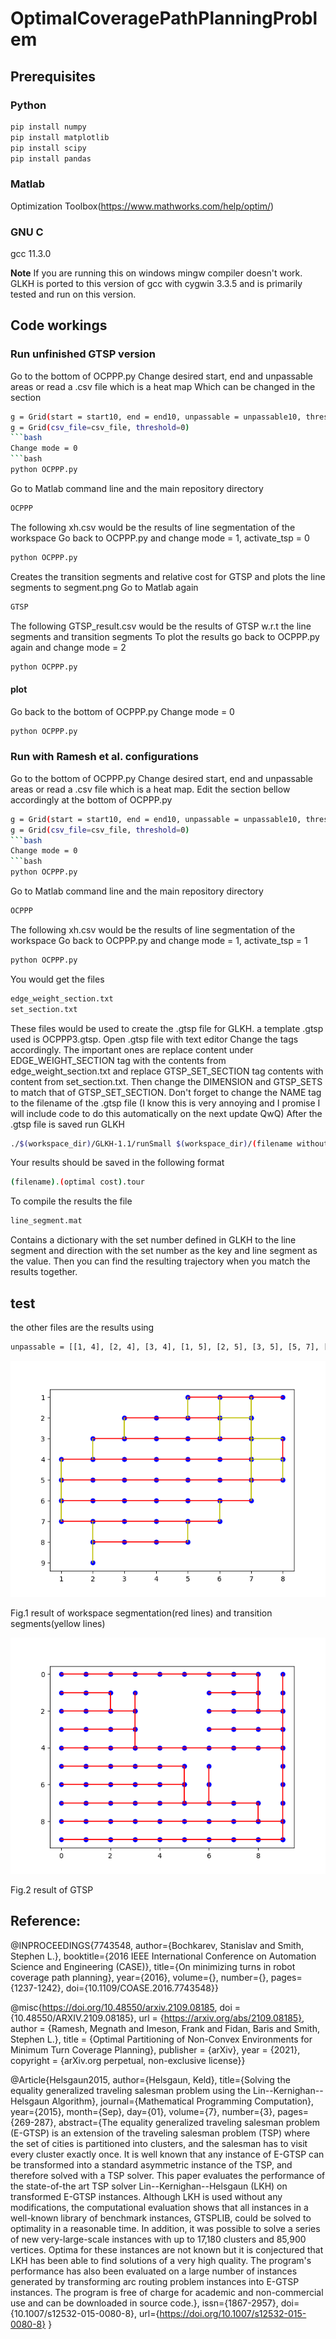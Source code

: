 # OptimalCoveragePathPlanningProblem

## Prerequisites

### Python

```bash
pip install numpy
pip install matplotlib
pip install scipy
pip install pandas
```

### Matlab

Optimization Toolbox(https://www.mathworks.com/help/optim/)

### GNU C

gcc 11.3.0

**Note**
If you are running this on windows mingw compiler doesn't work. GLKH is ported to this version of gcc with cygwin 3.3.5 and is primarily tested and run on this version.

## Code workings

### Run unfinished GTSP version

Go to the bottom of OCPPP.py
Change desired start, end and unpassable areas or read a .csv file which is a heat map
Which can be changed in the section
```bash
g = Grid(start = start10, end = end10, unpassable = unpassable10, threshold = 0)
g = Grid(csv_file=csv_file, threshold=0)
```bash
Change mode = 0
```bash
python OCPPP.py
```
Go to Matlab command line and the main repository directory
```bash
OCPPP
```
The following xh.csv would be the results of line segmentation of the workspace
Go back to OCPPP.py and change mode = 1, activate_tsp = 0
```bash
python OCPPP.py
```
Creates the transition segments and relative cost for GTSP and plots the line segments to segment.png
Go to Matlab again
```bash
GTSP
```
The following GTSP_result.csv would be the results of GTSP w.r.t the line segments and transition segments
To plot the results go back to OCPPP.py again and change mode = 2
```bash
python OCPPP.py
``` 
#### plot
Go back to the bottom of OCPPP.py
Change mode = 0
```bash
python OCPPP.py
```

### Run with Ramesh et al. configurations

Go to the bottom of OCPPP.py
Change desired start, end and unpassable areas or read a .csv file which is a heat map.
Edit the section bellow accordingly at the bottom of OCPPP.py
```bash
g = Grid(start = start10, end = end10, unpassable = unpassable10, threshold = 0)
g = Grid(csv_file=csv_file, threshold=0)
```bash
Change mode = 0
```bash
python OCPPP.py
```
Go to Matlab command line and the main repository directory
```bash
OCPPP
```
The following xh.csv would be the results of line segmentation of the workspace
Go back to OCPPP.py and change mode = 1, activate_tsp = 1
```bash
python OCPPP.py
```
You would get the files
```bash
edge_weight_section.txt
set_section.txt
```
These files would be used to create the .gtsp file for GLKH. a template .gtsp used is OCPPP3.gtsp.
Open .gtsp file with text editor
Change the tags accordingly. The important ones are replace content under EDGE_WEIGHT_SECTION tag with the contents from edge_weight_section.txt and replace GTSP_SET_SECTION tag contents with content from set_section.txt.
Then change the DIMENSION and GTSP_SETS to match that of GTSP_SET_SECTION.
Don't forget to change the NAME tag to the filename of the .gtsp file
(I know this is very annoying and I promise I will include code to do this automatically on the next update QwQ)
After the .gtsp file is saved run GLKH
```bash
./$(workspace_dir)/GLKH-1.1/runSmall $(workspace_dir)/(filename without .gtsp at the end)
```
Your results should be saved in the following format
```bash
(filename).(optimal cost).tour
```
To compile the results the file
```bash
line_segment.mat
```
Contains a dictionary with the set number defined in GLKH to the line segment and direction with the set number as the key and line segment as the value.
Then you can find the resulting trajectory when you match the results together.

## test
the other files are the results using
```bash
unpassable = [[1, 4], [2, 4], [3, 4], [1, 5], [2, 5], [3, 5], [5, 7], [5, 8], [6, 7], [6, 8]]
```
![](segment.png)

Fig.1 result of workspace segmentation(red lines) and transition segments(yellow lines)

![](GTSP.png)

Fig.2 result of GTSP

## Reference:

@INPROCEEDINGS{7743548,
  author={Bochkarev, Stanislav and Smith, Stephen L.},
  booktitle={2016 IEEE International Conference on Automation Science and Engineering (CASE)},
  title={On minimizing turns in robot coverage path planning},
  year={2016},
  volume={},
  number={},
  pages={1237-1242},
  doi={10.1109/COASE.2016.7743548}}
  
@misc{https://doi.org/10.48550/arxiv.2109.08185,
  doi = {10.48550/ARXIV.2109.08185},
  url = {https://arxiv.org/abs/2109.08185},
  author = {Ramesh, Megnath and Imeson, Frank and Fidan, Baris and Smith, Stephen L.},
  title = {Optimal Partitioning of Non-Convex Environments for Minimum Turn Coverage Planning},
  publisher = {arXiv},
  year = {2021},
  copyright = {arXiv.org perpetual, non-exclusive license}}

@Article{Helsgaun2015,
author={Helsgaun, Keld},
title={Solving the equality generalized traveling salesman problem using the Lin--Kernighan--Helsgaun Algorithm},
journal={Mathematical Programming Computation},
year={2015},
month={Sep},
day={01},
volume={7},
number={3},
pages={269-287},
abstract={The equality generalized traveling salesman problem (E-GTSP) is an extension of the traveling salesman problem (TSP) where the set of cities is partitioned into clusters, and the salesman has to visit every cluster exactly once. It is well known that any instance of E-GTSP can be transformed into a standard asymmetric instance of the TSP, and therefore solved with a TSP solver. This paper evaluates the performance of the state-of-the art TSP solver Lin--Kernighan--Helsgaun (LKH) on transformed E-GTSP instances. Although LKH is used without any modifications, the computational evaluation shows that all instances in a well-known library of benchmark instances, GTSPLIB, could be solved to optimality in a reasonable time. In addition, it was possible to solve a series of new very-large-scale instances with up to 17,180 clusters and 85,900 vertices. Optima for these instances are not known but it is conjectured that LKH has been able to find solutions of a very high quality. The program's performance has also been evaluated on a large number of instances generated by transforming arc routing problem instances into E-GTSP instances. The program is free of charge for academic and non-commercial use and can be downloaded in source code.},
issn={1867-2957},
doi={10.1007/s12532-015-0080-8},
url={https://doi.org/10.1007/s12532-015-0080-8}
}
